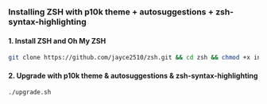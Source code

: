 ### Installing ZSH with p10k theme + autosuggestions + zsh-syntax-highlighting

#### 1. Install ZSH and Oh My ZSH

```sh
git clone https://github.com/jayce2510/zsh.git && cd zsh && chmod +x install.sh upgrade.sh && ./install.sh
```

#### 2. Upgrade with p10k theme & autosuggestions & zsh-syntax-highlighting

```sh
./upgrade.sh
```